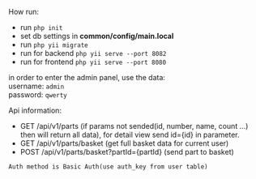 How run:
- run `php init`
- set db settings in **common/config/main.local**
- run `php yii migrate`
- run for backend `php yii serve --port 8082`
- run for frontend `php yii serve --port 8080`

in order to enter the admin panel, use the data: <br />
username: `admin` <br />
password: `qwerty`

Api information:
- GET /api/v1/parts (if params not sended(id, number, name, count ...) then will return all data), for detail view send id={id} in parameter.
- GET /api/v1/parts/basket (get full basket data for current user)
- POST /api/v1/parts/basket?partId={partId} (send part to basket)

`Auth method is Basic Auth(use auth_key from user table)` <br />